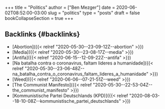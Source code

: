 +++
title = "Politics"
author = ["Ben Mezger"]
date = 2020-06-02T08:52:00-03:00
slug = "politics"
type = "posts"
draft = false
bookCollapseSection = true
+++

## Backlinks {#backlinks}

-   [Abortion]({{< relref "2020-05-30--23-09-12Z--abortion" >}})
-   [Media]({{< relref "2020-05-30--23-08-17Z--media" >}})
-   [Antifa]({{< relref "2020-06-15--12-09-22Z--antifa" >}})
-   [Na batalha contra o coronavirus, faltam lideres a humanidade]({{< relref "2020-05-30--23-06-48Z--na_batalha_contra_o_coronavirus_faltam_lideres_a_humanidade" >}})
-   [Weed]({{< relref "2020-06-06--07-21-51Z--weed" >}})
-   [The Communist Manifesto]({{< relref "2020-05-30--22-53-04Z--the_communist_manifesto" >}})
-   [Kommunistische Partei Deutschlands (KPD)]({{< relref "2020-08-03--18-10-08Z--kommunistische_partei_deutschlands" >}})
